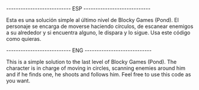 --------------------------- ESP ----------------------------

Esta es una solución simple al último nivel de Blocky Games (Pond).
El personaje se encarga de moverse haciendo círculos, de escanear enemigos a su alrededor y si encuentra alguno, le dispara y lo sigue.
Usa este código como quieras.

--------------------------- ENG ----------------------------

This is a simple solution to the last level of Blocky Games (Pond).
The character is in charge of moving in circles, scanning enemies around him and if he finds one, he shoots and follows him.
Feel free to use this code as you want.

